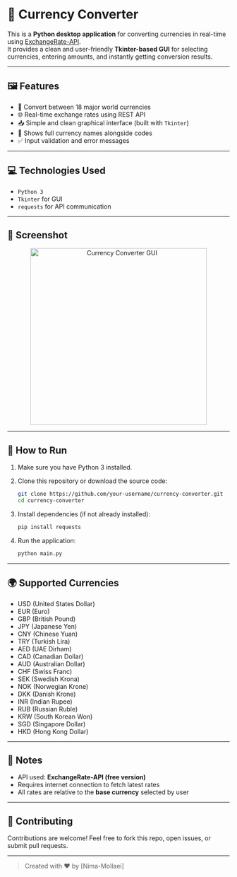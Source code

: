 
# 💱 Currency Converter 

This is a **Python desktop application** for converting currencies in real-time using [ExchangeRate-API](https://www.exchangerate-api.com/).  
It provides a clean and user-friendly **Tkinter-based GUI** for selecting currencies, entering amounts, and instantly getting conversion results.

---

## 🖼️ Features

- 🔁 Convert between 18 major world currencies  
- 🌐 Real-time exchange rates using REST API  
- 📥 Simple and clean graphical interface (built with `Tkinter`)  
- 🧠 Shows full currency names alongside codes  
- ✅ Input validation and error messages

---

## 💻 Technologies Used

- `Python 3`
- `Tkinter` for GUI
- `requests` for API communication

---

## 📸 Screenshot

<p align="center">
  <img src="https://user-images.githubusercontent.com/your-image-link.png" alt="Currency Converter GUI" width="400">
</p>

---

## 🚀 How to Run

1. Make sure you have Python 3 installed.

2. Clone this repository or download the source code:
   ```bash
   git clone https://github.com/your-username/currency-converter.git
   cd currency-converter
   ```

3. Install dependencies (if not already installed):

   ```bash
   pip install requests
   ```

4. Run the application:

   ```bash
   python main.py
   ```

---

## 🌍 Supported Currencies

* USD (United States Dollar)
* EUR (Euro)
* GBP (British Pound)
* JPY (Japanese Yen)
* CNY (Chinese Yuan)
* TRY (Turkish Lira)
* AED (UAE Dirham)
* CAD (Canadian Dollar)
* AUD (Australian Dollar)
* CHF (Swiss Franc)
* SEK (Swedish Krona)
* NOK (Norwegian Krone)
* DKK (Danish Krone)
* INR (Indian Rupee)
* RUB (Russian Ruble)
* KRW (South Korean Won)
* SGD (Singapore Dollar)
* HKD (Hong Kong Dollar)

---

## 📌 Notes

* API used: **ExchangeRate-API (free version)**
* Requires internet connection to fetch latest rates
* All rates are relative to the **base currency** selected by user

---

## 🤝 Contributing

Contributions are welcome! Feel free to fork this repo, open issues, or submit pull requests.

---

> Created with ❤️ by \[Nima-Mollaei]



